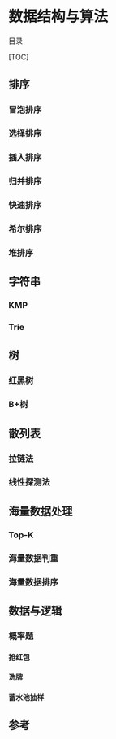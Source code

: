 # 数据结构与算法

目录

[TOC]

## 排序

### 冒泡排序

### 选择排序

### 插入排序

### 归并排序

### 快速排序

### 希尔排序

### 堆排序



## 字符串

### KMP

### Trie



## 树

### 红黑树

### B+树



## 散列表

### 拉链法

### 线性探测法



## 海量数据处理

### Top-K

### 海量数据判重

### 海量数据排序



## 数据与逻辑

### 概率题

#### 抢红包

#### 洗牌

#### 蓄水池抽样





## 参考
